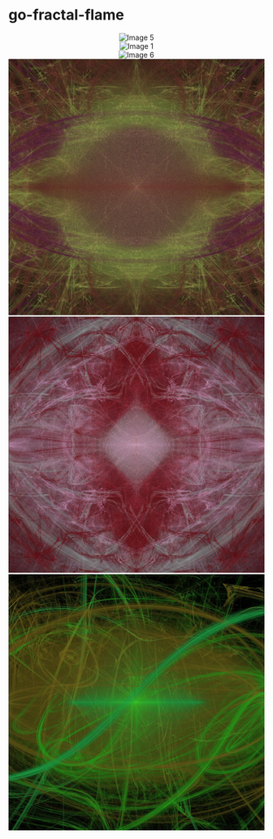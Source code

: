 # go-fractal-flame

<div align="center">
  <img src="assets/5.jpg" alt="Image 5">
</div>

<div align="center">
  <img src="assets/1.png" alt="Image 1">
</div>

<div align="center">
  <img src="assets/6.jpg" alt="Image 6">
</div>

<div align="center">
  <img src="assets/3.jpg" alt="Image 3">
</div>

<div align="center">
  <img src="assets/2.jpg" alt="Image 2">
</div>

<div align="center">
  <img src="assets/4.jpg" alt="Image 4">
</div>
